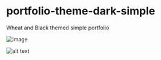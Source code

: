 # portfolio-theme-dark-simple
Wheat and Black themed simple portfolio

![image]('/assets/screenshots/Screenshot(20).png)

![alt text]('/assets/screenshots/Screenshot(20).png)
